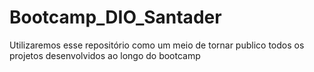 # Bootcamp_DIO_Santader
Utilizaremos esse repositório como um meio de tornar publico todos os projetos desenvolvidos ao longo do bootcamp
